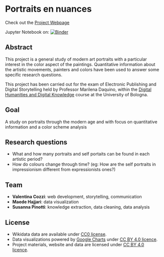 # Portraits en nuances 
Check out the [Project Webpage](https://valentinacozzi/portraits_en_nuances)

Jupyter Notebook on: [![Binder](https://mybinder.org/badge_logo.svg)](https://mybinder.org/v2/gh/valentinacozzi/portraits_en_nuances/main) 

## Abstract
This project is a general study of modern art portraits with a particular interest in the color aspect of the paintings. Quantitative information about the artistic movements, painters and colors have been used to answer some specific research questions. 

This project has been carried out for the exam of Electronic Publishing and Digital Storytelling held by Professor Marilena Daquino, within the [Digital Humanities and Digital Knowledge](https://corsi.unibo.it/2cycle/DigitalHumanitiesKnowledge) course at the University of Bologna.

## Goal  
A study on portraits through the modern age and with focus on quantitative information and a color scheme analysis

## Research questions
* What and how many portraits and self portaits can be found in each artistic period? 
* How do colours change through time? (eg: How are the self portraits in impressionism different from expressionists ones?)

## Team
* __Valentina Cozzi__: web development, storytelling, communication 
* __Maede Hajjari__: data visualization
* __Susanna Pinotti__: knowledge extraction, data cleaning, data analysis 

## License 
* Wikidata data are available under [CC0 license](https://creativecommons.org/share-your-work/public-domain/cc0/).
* Data visualizations powered by [Google Charts](https://developers.google.com/chart) under  [CC BY 4.0 licence](https://creativecommons.org/licenses/by/4.0/).
* Project materials, website and data are licensed under [CC BY 4.0 licence](https://creativecommons.org/licenses/by/4.0/).

